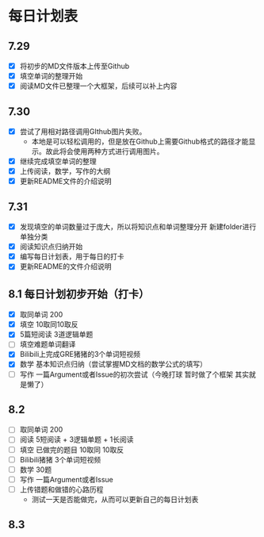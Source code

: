 # 每日计划表

## 7.29 

- [x] 将初步的MD文件版本上传至Github
- [x] 填空单词的整理开始
- [x] 阅读MD文件已整理一个大框架，后续可以补上内容

## 7.30 

- [x] 尝试了用相对路径调用GIthub图片失败。
  - 本地是可以轻松调用的，但是放在Github上需要Github格式的路径才能显示。故此将会使用两种方式进行调用图片。
- [x] 继续完成填空单词的整理
- [x] 上传阅读，数学，写作的大纲
- [x] 更新README文件的介绍说明

## 7.31 

- [x] 发现填空的单词数量过于庞大，所以将知识点和单词整理分开 新建folder进行单独分类
- [x] 阅读知识点归纳开始
- [x] 编写每日计划表，用于每日的打卡
- [x] 更新README的文件介绍说明

## 8.1 每日计划初步开始（打卡）
  - [x] 取同单词 200
  - [x] 填空 10取同10取反
  - [x] 5篇短阅读 3道逻辑单题
  - [ ] 填空难题单词翻译
  - [x] Bilibili上完成GRE猪猪的3个单词短视频
  - [x] 数学 基本知识点归纳（尝试掌握MD文档的数学公式的填写）
  - [ ] 写作 一篇Argument或者Issue的初次尝试（今晚打球 暂时做了个框架    其实就是懒了）

## 8.2

- [ ] 取同单词 200
- [ ] 阅读 5短阅读 + 3逻辑单题 + 1长阅读
- [ ] 填空 已做完的题目 10取同 10取反
- [ ] Bilibili猪猪 3个单词短视频
- [ ] 数学 30题
- [ ] 写作 一篇Argument或者Issue
- [ ] 上传错题和做错的心路历程
  - 测试一天是否能做完，从而可以更新自己的每日计划表

## 8.3


